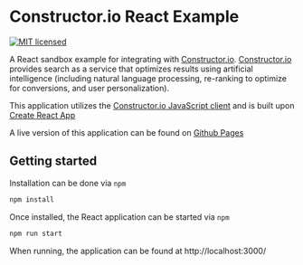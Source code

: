 # Constructor.io React Example

[![MIT licensed](https://img.shields.io/badge/license-MIT-blue.svg)](https://github.com/Constructor-io/constructorio-example-react/blob/master/LICENSE)

A React sandbox example for integrating with [Constructor.io](http://constructor.io/). [Constructor.io](http://constructor.io/) provides search as a service that optimizes results using artificial intelligence (including natural language processing, re-ranking to optimize for conversions, and user personalization).

This application utilizes the [Constructor.io JavaScript client](https://github.com/Constructor-io/constructorio-client-javascript) and is built upon [Create React App](https://create-react-app.dev/)

A live version of this application can be found on [Github Pages](https://constructor-io.github.io/constructorio-example-react/)

## Getting started

Installation can be done via `npm`

```bash
npm install
```

Once installed, the React application can be started via `npm`
```bash
npm run start
```

When running, the application can be found at http://localhost:3000/
